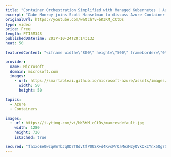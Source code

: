 ```yaml
---
title: "Container Orchestration Simplified with Managed Kubernetes | Azure Friday"
excerpt: "Gabe Monroy joins Scott Hanselman to discuss Azure Container Service (AKS), Microsoft's new managed Kubernetes service. Now you can easily manage your Kubernetes environment by simplifying the deployment, management, and operations activities without sacrificing portability. You gain all the benefits"
originalUrl: https://youtube.com/watch?v=bK3KM_cCtDs
type: video
price: Free
length: PT15M34S
publishedDateTime: 2017-10-24T20:14:13Z
heat: 50

featuredContent: "<iframe width=\"800\" height=\"500\" frameborder=\"0\" src=\"https://www.youtube.com/embed/bK3KM_cCtDs\" allow=\"accelerometer; autoplay; encrypted-media; gyroscope; picture-in-picture\" allowfullscreen></iframe>"

provider:
  name: Microsoft
  domain: microsoft.com
  images:
    - url: https://smartableai.github.io/microsoft-azure/assets/images/organizations/microsoft.com-50x50.jpg
      width: 50
      height: 50

topics:
  - Azure
  - Containers

images:
  - url: https://i.ytimg.com/vi/bK3KM_cCtDs/maxresdefault.jpg
    width: 1280
    height: 720
    isCached: true

secured: "fa1xoEe0wzqAETbJq0D7T8dvtfP0USX+d4RvsPrQaMezM2yQVkQxIYnx5Qg75JGtbpNO1pOXQqskwErvdkTH28NjQFWm822Bb/VAJXxaZkRiDtTXYqLIW+7ptXRhSlzUxFlgAB3g+VStOYH34pKClxr4q0brrWXcItr6oVsMiUgRYF1sJNRMn0frQkGwO7bW0igjC9d0lHoi1/ZAnTUBix+9YBIy6XBxhS74JRL7Lp/e9GLq22OiCu+rrGJ0VOPaPexyFUqHFVOMgGcE7Aqbt2bS3HozSFauLLYbobfC7g4/ER7Fip88IZgb9QW1czl+cZImDIggDeMN5D3lVFRiayGQ+fkpu/hUGP1d6Dc5qvdlkHm49aYU/3TE8D2fV6jZ8Tox+k/aLlBDBkeeN2BO8a0iAZbwb/NrR63X33eCv0Y=;6hj9xevJgwj0ZZGPCLuTfw=="
---
```


